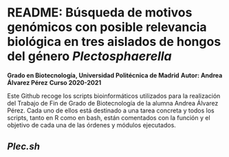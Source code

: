 # README: Búsqueda de motivos genómicos con posible relevancia biológica en tres aislados de hongos del género *Plectosphaerella*

**Grado en Biotecnología, Universidad Politécnica de Madrid**
**Autor: Andrea Álvarez Pérez**
**Curso 2020-2021**

Este Github recoge los scripts bioinformáticos utilizados para la realización del Trabajo de Fin de Grado de Biotecnología de la alumna Andrea Álvarez Pérez. Cada uno de ellos está destinado a una tarea concreta y todos los scripts, tanto en R como en bash, están comentados con la función y el objetivo de cada una de las órdenes y módulos ejecutados.

## *Plec.sh*


